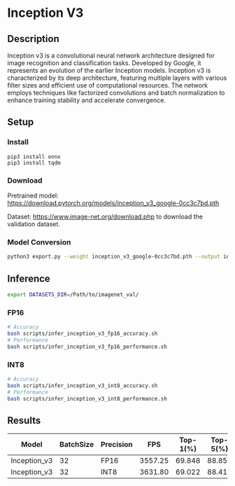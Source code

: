 # Inception V3

## Description

Inception v3 is a convolutional neural network architecture designed for image recognition and classification tasks. Developed by Google, it represents an evolution of the earlier Inception models. Inception v3 is characterized by its deep architecture, featuring multiple layers with various filter sizes and efficient use of computational resources. The network employs techniques like factorized convolutions and batch normalization to enhance training stability and accelerate convergence. 

## Setup

### Install
```
pip3 install onnx
pip3 install tqdm
```

### Download

Pretrained model: <https://download.pytorch.org/models/inception_v3_google-0cc3c7bd.pth>

Dataset: <https://www.image-net.org/download.php> to download the validation dataset.

### Model Conversion
```bash
python3 export.py --weight inception_v3_google-0cc3c7bd.pth --output inception_v3.onnx
```

## Inference
```bash
export DATASETS_DIR=/Path/to/imagenet_val/
```
### FP16

```bash
# Accuracy
bash scripts/infer_inception_v3_fp16_accuracy.sh
# Performance
bash scripts/infer_inception_v3_fp16_performance.sh
```

### INT8
```bash
# Accuracy
bash scripts/infer_inception_v3_int8_accuracy.sh
# Performance
bash scripts/infer_inception_v3_int8_performance.sh
```

## Results

Model        |BatchSize  |Precision |FPS       |Top-1(%)  |Top-5(%)
-------------|-----------|----------|----------|----------|--------
Inception_v3 |    32     |   FP16   | 3557.25  |  69.848  | 88.858
Inception_v3 |    32     |   INT8   | 3631.80  |  69.022  | 88.412
